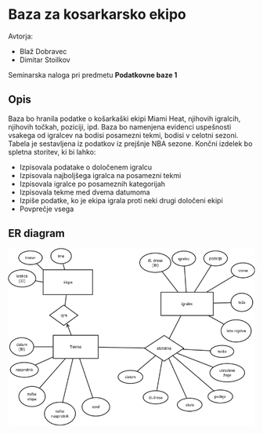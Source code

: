 # Baza za kosarkarsko ekipo

Avtorja:
* Blaž Dobravec
* Dimitar Stoilkov


Seminarska naloga pri predmetu **Podatkovne baze 1**

## Opis

Baza bo hranila podatke o košarkaški ekipi Miami Heat, njihovih igralcih, njihovih točkah, poziciji, ipd. Baza bo namenjena evidenci uspešnosti vsakega od igralcev na bodisi posamezni tekmi, bodisi v celotni sezoni. Tabela je sestavljena iz podatkov iz prejšnje NBA sezone. Končni izdelek bo spletna storitev, ki bi lahko:
* Izpisovala podatake o določenem igralcu
* Izpisovala najboljšega igralca na posamezni tekmi
* Izpisovala igralce po posameznih kategorijah
* Izpisovala tekme med dvema datumoma
* Izpiše podatke, ko je ekipa igrala proti neki drugi določeni ekipi
* Povprečje vsega


## ER diagram

![ER Diagram](Kosarka.png)